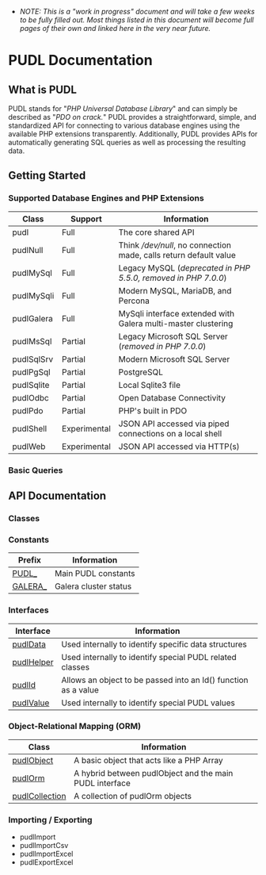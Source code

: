 * _NOTE: This is a "work in progress" document and will take a few weeks to be fully filled out. Most things listed in this document will become full pages of their own and linked here in the very near future._

# PUDL Documentation

## What is PUDL
PUDL stands for "_PHP Universal Database Library_" and can simply be described as "_PDO on crack._" PUDL provides a straightforward, simple, and standardized API for connecting to various database engines using the available PHP extensions transparently. Additionally, PUDL provides APIs for automatically generating SQL queries as well as processing the resulting data.

## Getting Started

### Supported Database Engines and PHP Extensions
Class		| Support		| Information
------------|---------------|------------
pudl		| Full			| The core shared API
pudlNull	| Full			| Think _/dev/null_, no connection made, calls return default value
pudlMySql	| Full			| Legacy MySQL (_deprecated in PHP 5.5.0, removed in PHP 7.0.0_)
pudlMySqli	| Full			| Modern MySQL, MariaDB, and Percona
pudlGalera	| Full			| MySqli interface extended with Galera multi-master clustering
pudlMsSql	| Partial		| Legacy Microsoft SQL Server (_removed in PHP 7.0.0_)
pudlSqlSrv	| Partial		| Modern Microsoft SQL Server
pudlPgSql	| Partial		| PostgreSQL
pudlSqlite	| Partial		| Local Sqlite3 file
pudlOdbc	| Partial		| Open Database Connectivity
pudlPdo		| Partial		| PHP's built in PDO
pudlShell	| Experimental	| JSON API accessed via piped connections on a local shell
pudlWeb		| Experimental	| JSON API accessed via HTTP(s)

### Basic Queries



## API Documentation


### Classes


### Constants
Prefix								| Information
------------------------------------|------------
[PUDL_](constants/pudl.md)			| Main PUDL constants
[GALERA_](constants/galera.md)		| Galera cluster status


### Interfaces
Interface							| Information
------------------------------------|------------
[pudlData](pudlData)				| Used internally to identify specific data structures
[pudlHelper](pudlHelper)			| Used internally to identify special PUDL related classes
[pudlId](pudlId)					| Allows an object to be passed into an Id() function as a value
[pudlValue](pudlValue)				| Used internally to identify special PUDL values


### Object-Relational Mapping (ORM)
Class								| Information
------------------------------------|------------
[pudlObject](pudlObject)			| A basic object that acts like a PHP Array
[pudlOrm](pudlOrm)					| A hybrid between pudlObject and the main PUDL interface
[pudlCollection](pudlCollection)	| A collection of pudlOrm objects


### Importing / Exporting
* pudlImport
* pudlImportCsv
* pudlImportExcel
* pudlExportExcel
